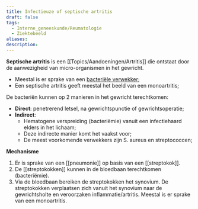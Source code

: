 ```yaml
---
title: Infectieuze of septische artritis
draft: false
tags:
  - Interne_geneeskunde/Reumatologie
  - Ziektebeeld
aliases: 
description: 
---
```



**Septische artritis** is een [[Topics/Aandoeningen/Artritis]] die ontstaat door de aanwezigheid van micro-organismen in het gewricht.

- Meestal is er sprake van een <u>bacteriële verwekker</u>;
- Een septische artritis geeft meestal het beeld van een monoartritis;

De bacteriën kunnen op 2 manieren in het gewricht terechtkomen:
- **Direct**: penetrerend letsel, na gewrichtspunctie of gewrichtsoperatie;
- **Indirect**: 
	- Hematogene verspreiding (bacteriëmie) vanuit een infectiehaard elders in het lichaam;
	- Deze indirecte manier komt het vaakst voor;
	- De meest voorkomende verwekkers zijn S. aureus en streptococcen;

**Mechanisme**

1. Er is sprake van een [[pneumonie]] op basis van een [[streptokok]].
2. De [[streptokokken]] kunnen in de bloedbaan terechtkomen (bacteriëmie).
3. Via de bloedbaan bereiken de streptokokken het synovium. De streptokokken verplaatsen zich vanuit het synovium naar de gewrichtsholte en veroorzaken inflammatie/artritis. Meestal is er sprake van een monoartritis.